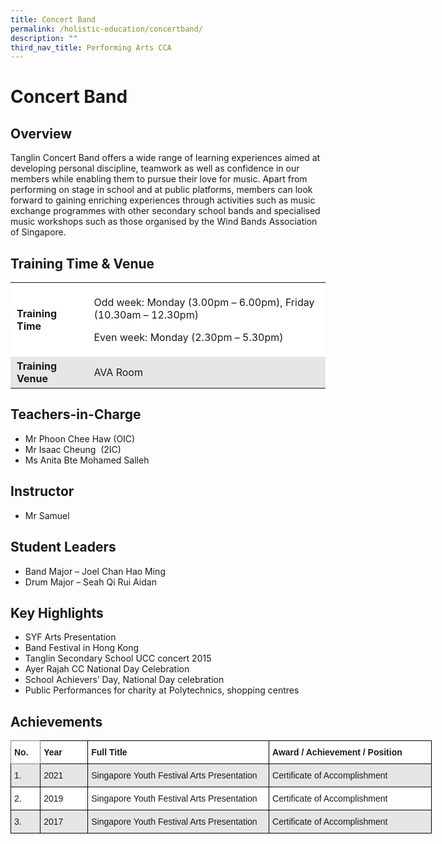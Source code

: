 ```yaml
---
title: Concert Band
permalink: /holistic-education/concertband/
description: ""
third_nav_title: Performing Arts CCA
---
```

# Concert Band


## Overview 


Tanglin Concert Band offers a wide range of learning experiences aimed at developing personal discipline, teamwork as well as confidence in our members while enabling them to pursue their love for music. Apart from performing on stage in school and at public platforms, members can look forward to gaining enriching experiences through activities such as music exchange programmes with other secondary school bands and specialised music workshops such as those organised by the Wind Bands Association of Singapore.

## Training Time & Venue


<table style="box-sizing: inherit; border-collapse: collapse; border-spacing: 0px; max-width: 100%; width: 622.667px;"><tbody style="box-sizing: inherit;"><tr style="box-sizing: inherit; background: rgb(255, 255, 255);"><td style="box-sizing: inherit; padding: 5px 10px; width: 121px;"><strong style="box-sizing: inherit; font-weight: bold;">Training Time</strong></td><td style="box-sizing: inherit; padding: 5px 10px; width: 487.667px;"><p style="box-sizing: inherit; font-size: 1em;">Odd week: Monday (3.00pm – 6.00pm), Friday (10.30am – 12.30pm)</p><p style="box-sizing: inherit; font-size: 1em;">Even week: Monday (2.30pm – 5.30pm)</p></td></tr><tr style="box-sizing: inherit; background: rgb(230, 230, 230);"><td style="box-sizing: inherit; padding: 5px 10px; width: 121px;"><strong style="box-sizing: inherit; font-weight: bold;">Training Venue</strong></td><td style="box-sizing: inherit; padding: 5px 10px; width: 487.667px;">AVA Room</td></tr></tbody></table>

  
## Teachers-in-Charge


*   Mr Phoon Chee Haw (OIC)
*   Mr Isaac Cheung  (2IC)
*   Ms Anita Bte Mohamed Salleh

## Instructor


*   Mr Samuel

## Student Leaders


*   Band Major – Joel Chan Hao Ming
*   Drum Major – Seah Qi Rui Aidan

## Key Highlights


*   SYF Arts Presentation
*   Band Festival in Hong Kong
*   Tanglin Secondary School UCC concert 2015
*   Ayer Rajah CC National Day Celebration
*   School Achievers’ Day, National Day celebration
*   Public Performances for charity at Polytechnics, shopping centres

## Achievements

<style type="text/css">
.tg  {border-collapse:collapse;border-spacing:0;}
.tg td{border-color:black;border-style:solid;border-width:1px;font-family:Arial, sans-serif;font-size:14px;
  overflow:hidden;padding:10px 5px;word-break:normal;}
.tg th{border-color:black;border-style:solid;border-width:1px;font-family:Arial, sans-serif;font-size:14px;
  font-weight:normal;overflow:hidden;padding:10px 5px;word-break:normal;}
.tg .tg-bsu7{background-color:#E6E6E6;text-align:left;vertical-align:middle}
.tg .tg-0f6e{background-color:#FFF;border-color:inherit;color:#222;font-weight:bold;text-align:left;vertical-align:top}
.tg .tg-dgl5{background-color:#FFF;font-weight:bold;text-align:left;vertical-align:top}
.tg .tg-zr06{background-color:#FFF;text-align:left;vertical-align:middle}
</style>
<table class="tg" style="undefined;table-layout: fixed; width: 674px">
<colgroup>
<col style="width: 47.2px">
<col style="width: 76.2px">
<col style="width: 290.2px">
<col style="width: 260.2px">
</colgroup>
<thead>
  <tr>
    <th class="tg-0f6e"><span style="font-weight:bold">No.</span></th>
    <th class="tg-dgl5"><span style="font-weight:bold">Year</span></th>
    <th class="tg-dgl5"><span style="font-weight:bold">Full Title</span></th>
    <th class="tg-dgl5"><span style="font-weight:bold">Award / Achievement / Position</span></th>
  </tr>
</thead>
<tbody>
  <tr>
    <td class="tg-bsu7">1.</td>
    <td class="tg-bsu7">2021</td>
    <td class="tg-bsu7">Singapore Youth Festival Arts Presentation </td>
    <td class="tg-bsu7">Certificate of Accomplishment</td>
  </tr>
  <tr>
    <td class="tg-zr06">2.</td>
    <td class="tg-zr06">2019</td>
    <td class="tg-zr06">Singapore Youth Festival Arts Presentation </td>
    <td class="tg-zr06">Certificate of Accomplishment</td>
  </tr>
  <tr>
    <td class="tg-bsu7">3.</td>
    <td class="tg-bsu7">2017</td>
    <td class="tg-bsu7">Singapore Youth Festival Arts Presentation </td>
    <td class="tg-bsu7">Certificate of Accomplishment</td>
  </tr>
</tbody>
</table>